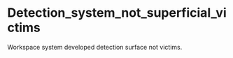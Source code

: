 # Detection_system_not_superficial_victims
 Workspace system developed detection surface not victims.
